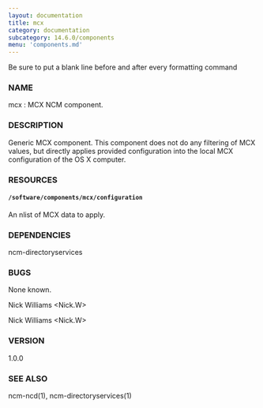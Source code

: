 ```yaml
---
layout: documentation
title: mcx
category: documentation
subcategory: 14.6.0/components
menu: 'components.md'
---
```

Be sure to put a blank line before and after every formatting command

### NAME

mcx : MCX NCM component.

### DESCRIPTION

Generic MCX component. This component does not do any filtering of MCX values, but directly applies provided configuration into the local MCX configuration of the OS X computer. 

### RESOURCES

#### `/software/components/mcx/configuration`

An nlist of MCX data to apply.

### DEPENDENCIES

ncm-directoryservices

### BUGS

None known.

Nick Williams &lt;Nick.W&gt;

Nick Williams &lt;Nick.W&gt;

### VERSION

1.0.0

### SEE ALSO

ncm-ncd(1), ncm-directoryservices(1)
